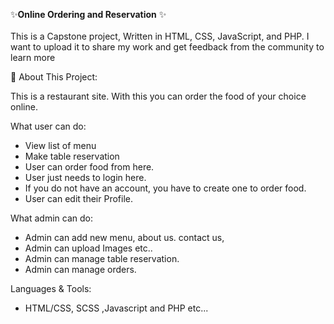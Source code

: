 ✨**Online Ordering and Reservation** ✨
<br>
<br>
This is a Capstone project,  Written in HTML, CSS, JavaScript, and PHP. I want to upload it to share my work and get feedback from the community to learn more 

🎏 About This Project:

This is a restaurant site. With this you can order the food of your choice online.

What user can do:

* View list of menu
* Make table reservation
* User can order food from here.
* User just needs to login here.
* If you do not have an account, you have to create one to order food.
* User can edit their Profile.


What admin can do:

* Admin can add new menu, about us. contact us,
* Admin can upload Images etc..
* Admin can manage table reservation.
* Admin can manage orders.

Languages & Tools:

* HTML/CSS, SCSS ,Javascript and PHP etc...


